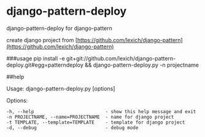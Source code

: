django-pattern-deploy
=====================

django-pattern-deploy for django-pattern

create django project from [https://github.com/lexich/django-pattern](https://github.com/lexich/django-pattern)

###usage
pip install -e git+git://github.com/lexich/django-pattern-deploy.git#egg=patterndeploy && django-pattern-deploy.py -n projectname

##help

Usage: django-pattern-deploy.py [options]

Options:

    -h, --help                          - show this help message and exit
    -n PROJECTNAME, --name=PROJECTNAME  - name for django project
    -t TEMPLATE, --template=TEMPLATE    - template for django project
    -d, --debug                         - debug mode